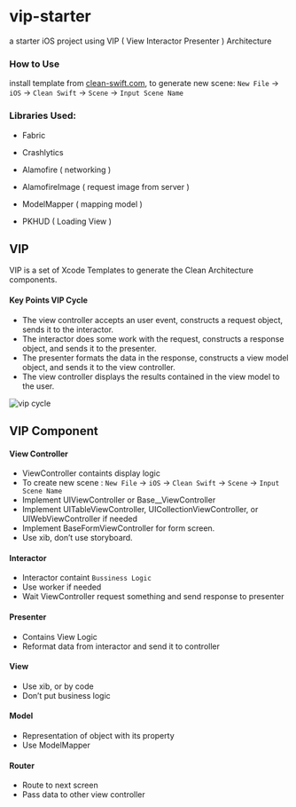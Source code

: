# vip-starter
a starter iOS project using VIP ( View Interactor Presenter ) Architecture

### How to Use
install template from [clean-swift.com](https://clean-swift.com/), to generate new scene: `New File` -> `iOS` -> `Clean Swift` -> `Scene` -> `Input Scene Name`

### Libraries Used:
* Fabric
* Crashlytics

* Alamofire ( networking )
* AlamofireImage ( request image from server )
* ModelMapper ( mapping model )
* PKHUD ( Loading View )

## VIP
VIP is a set of Xcode Templates to generate the Clean Architecture components. 

#### Key Points VIP Cycle

* The view controller accepts an user event, constructs a request object, sends it to the interactor.
* The interactor does some work with the request, constructs a response object, and sends it to the presenter.
* The presenter formats the data in the response, constructs a view model object, and sends it to the view controller.
* The view controller displays the results contained in the view model to the user.

![vip cycle](https://cdn-images-1.medium.com/max/2000/1*QV4nxWPd_sbGhoWO-X7PfQ.png)

## VIP Component

#### View Controller
* ViewController containts display logic
* To create new scene : `New File` -> `iOS` -> `Clean Swift` -> `Scene` -> `Input Scene Name`
* Implement UIViewController or Base__ViewController
* Implement UITableViewController, UICollectionViewController, or UIWebViewController if needed
* Implement BaseFormViewController for form screen.
* Use xib, don’t use storyboard.

#### Interactor

* Interactor containt `Bussiness Logic` 
* Use worker if needed
* Wait ViewController request something and send response to presenter

#### Presenter

* Contains View Logic
* Reformat data from interactor and send it to controller

#### View

* Use xib, or by code
* Don’t put business logic

#### Model

* Representation of object with its property
* Use ModelMapper

#### Router

* Route to next screen
* Pass data to other view controller




